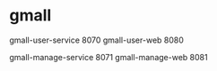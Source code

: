 # gmall
gmall-user-service 8070
gmall-user-web 8080

gmall-manage-service 8071
gmall-manage-web 8081